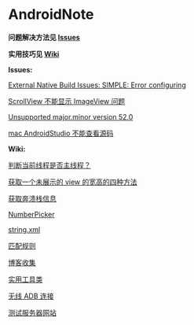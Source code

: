# AndroidNote

**问题解决方法见 [Issues](https://github.com/nesger/AndroidNote/issues)**

**实用技巧见 [Wiki](https://github.com/nesger/AndroidNote/wiki)**

**Issues:**

[External Native Build Issues: SIMPLE: Error configuring](https://github.com/nesger/AndroidNote/issues/1)

[ScrollView 不能显示 ImageView 问题](https://github.com/nesger/AndroidNote/issues/2)

[Unsupported major.minor version 52.0](https://github.com/nesger/AndroidNote/issues/3)

[mac AndroidStudio 不能查看源码](https://github.com/nesger/AndroidNote/issues/4)

**Wiki:**

[判断当前线程是否主线程？](https://github.com/nesger/AndroidNote/wiki/%E5%88%A4%E6%96%AD%E5%BD%93%E5%89%8D%E7%BA%BF%E7%A8%8B%E6%98%AF%E5%90%A6%E4%B8%BB%E7%BA%BF%E7%A8%8B%EF%BC%9F)

[获取一个未展示的 view 的宽高的四种方法](https://github.com/nesger/AndroidNote/wiki/%E8%8E%B7%E5%8F%96%E4%B8%80%E4%B8%AA%E6%9C%AA%E5%B1%95%E7%A4%BA%E7%9A%84-view-%E7%9A%84%E5%AE%BD%E9%AB%98%E7%9A%84%E5%9B%9B%E7%A7%8D%E6%96%B9%E6%B3%95)

[获取奔溃栈信息](https://github.com/nesger/AndroidNote/wiki/%E8%8E%B7%E5%8F%96%E5%A5%94%E6%BA%83%E6%A0%88%E4%BF%A1%E6%81%AF)

[NumberPicker](https://github.com/nesger/AndroidNote/wiki/NumberPicker)

[string.xml](https://github.com/nesger/AndroidNote/wiki/string.xml)

[匹配规则](https://github.com/nesger/AndroidNote/wiki/%E5%8C%B9%E9%85%8D%E8%A7%84%E5%88%99)

[博客收集](https://github.com/nesger/AndroidNote/wiki/%E5%8D%9A%E5%AE%A2%E6%94%B6%E9%9B%86)

[实用工具类](https://github.com/nesger/AndroidNote/wiki/%E5%AE%9E%E7%94%A8%E5%B7%A5%E5%85%B7%E7%B1%BB)

[无线 ADB 连接](https://github.com/nesger/AndroidNote/wiki/%E6%97%A0%E7%BA%BF-ADB-%E8%BF%9E%E6%8E%A5)

[测试服务器网站](https://github.com/nesger/AndroidNote/wiki/%E6%B5%8B%E8%AF%95%E6%9C%8D%E5%8A%A1%E5%99%A8%E7%BD%91%E7%AB%99)
